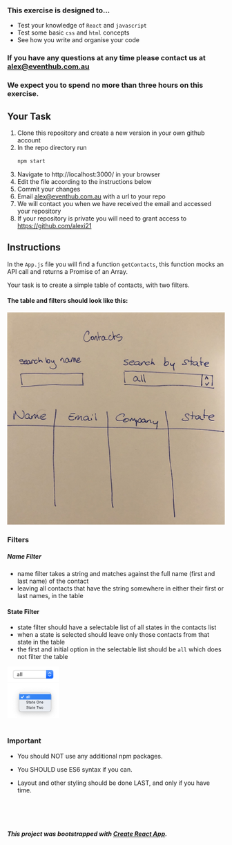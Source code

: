 

### This exercise is designed to...
- Test your knowledge of `React` and `javascript`
- Test some basic `css` and `html` concepts
- See how you write and organise your code

### If you have any questions at any time please contact us at alex@eventhub.com.au

### We expect you to spend no more than three hours on this exercise.

## Your Task

1. Clone this repository and create a new version in your own github account
2. In the repo directory run
    ```bash
    npm start
    ```
3. Navigate to http://localhost:3000/ in your browser
4. Edit the file according to the instructions below
5. Commit your changes
6. Email alex@eventhub.com.au with a url to your repo
7. We will contact you when we have received the email and accessed your repository
8. If your repository is private you will need to grant access to https://github.com/alexi21

## Instructions

In the `App.js` file you will find a function `getContacts`, this function mocks an API call and returns a Promise of an Array.

Your task is to create a simple table of contacts, with two filters.

#### The table and filters should look like this:

<p align="left">
  <img src="images/react-exercise.jpg" width="600" title="hover text">
</p>

### Filters

##### Name Filter
- name filter takes a string and matches against the full name (first and last name) of the contact
- leaving all contacts that have the string somewhere in either their first or last names, in the table

#### State Filter
- state filter should have a selectable list of all states in the contacts list
- when a state is selected should leave only those contacts from that state in the table
- the first and initial option in the selectable list should be `all` which does not filter the table

<div align="left">
  <img src="images/dropdown_one.png" width="120" title="hover text">
</div>
<div align="left">
  <img src="images/dropdown_two.png" width="120" title="hover text">
</div>

<br/>

### Important

- You should NOT use any additional npm packages.

- You SHOULD use ES6 syntax if you can.

- Layout and other styling should be done LAST, and only if you have time.

<br/>
<br/>
<br/>

##### This project was bootstrapped with [Create React App](https://github.com/facebook/create-react-app).
